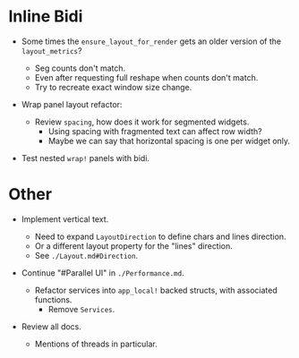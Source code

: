 # Inline Bidi

* Some times the `ensure_layout_for_render` gets an older version of the `layout_metrics`?
  - Seg counts don't match.
  - Even after requesting full reshape when counts don't match.
  - Try to recreate exact window size change.

* Wrap panel layout refactor:
  - Review `spacing`, how does it work for segmented widgets.
    - Using spacing with fragmented text can affect row width?
    - Maybe we can say that horizontal spacing is one per widget only.

* Test nested `wrap!` panels with bidi.

# Other

* Implement vertical text.
    - Need to expand `LayoutDirection` to define chars and lines direction.
    - Or a different layout property for the "lines" direction.
    - See `./Layout.md#Direction`.

* Continue "#Parallel UI" in `./Performance.md`.
    - Refactor services into `app_local!` backed structs, with associated functions.
        - Remove `Services`.

* Review all docs.
    - Mentions of threads in particular.